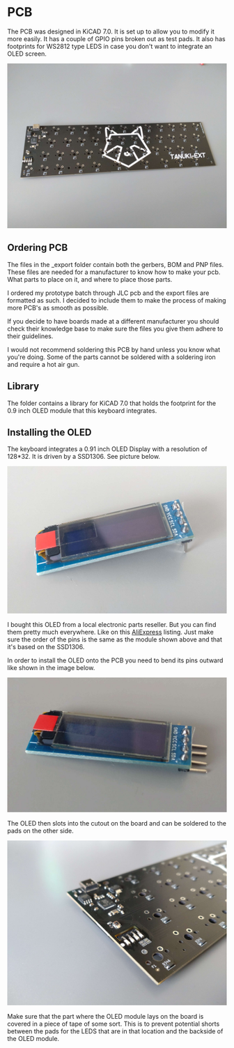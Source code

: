 # PCB

The PCB was designed in KiCAD 7.0. It is set up to allow you to modify it more easily. It has a couple of GPIO pins broken out as test pads. It also has footprints for WS2812 type LEDS in case you don't want to integrate an OLED screen.

![Tanuki PCB](../Img/DSC_1302.jpg)

## Ordering PCB
The files in the _export folder contain both the gerbers, BOM and PNP files. These files are needed for a manufacturer to know how to make your pcb. What parts to place on it, and where to place those parts.

I ordered my prototype batch through JLC pcb and the export files are formatted as such. I decided to include them to make the process of making more PCB's as smooth as possible.

If you decide to have boards made at a different manufacturer you should check their knowledge base to make sure the files you give them adhere to their guidelines.

I would not recommend soldering this PCB by hand unless you know what you're doing. Some of the parts cannot be soldered with a soldering iron and require a hot air gun.
## Library
The folder contains a library for KiCAD 7.0 that holds the footprint for the 0.9 inch OLED module that this keyboard integrates. 
## Installing the OLED
The keyboard integrates a 0.91 inch OLED Display with a resolution of 128*32. It is driven by a SSD1306. See picture below.

![picture of oled](../Img/DSC_1406.JPG)

I bought this OLED from a local electronic parts reseller. But you can find them pretty much everywhere. Like on this [AliExpress](https://www.aliexpress.com/item/32794209149.html?spm=a2g0o.productlist.main.5.206f631a8lDb8d&algo_pvid=6620102b-a939-4291-8e9b-3f810b9d6bed&algo_exp_id=6620102b-a939-4291-8e9b-3f810b9d6bed-2&pdp_npi=3%40dis%21EUR%213.36%212.02%21%21%21%21%21%40211be3cd16882988209694634d07b1%2165792120724%21sea%21NL%21797550893&curPageLogUid=jxX5Qj7G0Q6r) listing. Just make sure the order of the pins is the same as the module shown above and that it's based on the SSD1306.

In order to install the OLED onto the PCB you need to bend its pins outward like shown in the image below.

![OLED module with bend pins](../Img/DSC_1407.JPG)

The OLED then slots into the cutout on the board and can be soldered to the pads on the other side.

![OLED soldered to board](../Img/DSC_1303.jpg)

Make sure that the part where the OLED module lays on the board is covered in a piece of tape of some sort. This is to prevent potential shorts between the pads for the LEDS that are in that location and the backside of the OLED module.